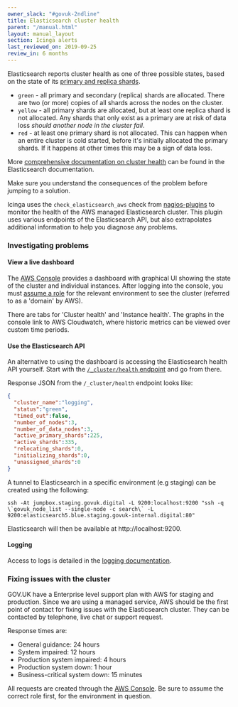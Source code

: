 ```yaml
---
owner_slack: "#govuk-2ndline"
title: Elasticsearch cluster health
parent: "/manual.html"
layout: manual_layout
section: Icinga alerts
last_reviewed_on: 2019-09-25
review_in: 6 months
---
```


Elasticsearch reports cluster health as one of three possible states, based on
the state of its [primary and replica shards][primary-and-replica-shards].

- `green` - all primary and secondary (replica) shards are allocated. There are
  two (or more) copies of all shards across the nodes on the cluster.
- `yellow` - all primary shards are allocated, but at least one replica shard
  is not allocated. Any shards that only exist as a primary are at risk of data
  loss _should another node in the cluster fail_.
- `red` - at least one primary shard is not allocated. This can happen when an
  entire cluster is cold started, before it's initially allocated the primary
  shards. If it happens at other times this may be a sign of data loss.

[primary-and-replica-shards]: https://www.elastic.co/guide/en/elasticsearch/reference/2.4/_basic_concepts.html#_shards_amp_replicas

More [comprehensive documentation on cluster health][cluster-health-endpoint]
can be found in the Elasticsearch documentation.

Make sure you understand the consequences of the problem before jumping to a
solution.

Icinga uses the `check_elasticsearch_aws` check from [nagios-plugins][] to
monitor the health of the AWS managed Elasticsearch cluster. This plugin uses
various endpoints of the Elasticsearch API, but also extrapolates additional
information to help you diagnose any problems.

[nagios-plugins]: https://github.com/alphagov/nagios-plugins/

### Investigating problems

#### View a live dashboard

The [AWS Console](https://eu-west-1.console.aws.amazon.com/es/home?region=eu-west-1#)
provides a dashboard with graphical UI showing the state of the cluster and
individual instances.  After logging into the console, you must [assume a
role](/manual/aws-console-access.html#1-click-quotswitch-rolequot-in-the-top-right-corner)
for the relevant environment to see the cluster (referred to as a 'domain' by AWS).

There are tabs for 'Cluster health' and 'Instance health'.  The graphs in the
console link to AWS Cloudwatch, where historic metrics can be viewed over custom
time periods.

#### Use the Elasticsearch API

An alternative to using the dashboard is accessing the Elasticsearch health API
yourself. Start with the [`/_cluster/health` endpoint][cluster-health-endpoint]
and go from there.

[cluster-health-endpoint]: http://www.elasticsearch.org/guide/en/elasticsearch/reference/current/cluster-health.html

Response JSON from the `/_cluster/health` endpoint looks like:

```json
{
  "cluster_name":"logging",
  "status":"green",
  "timed_out":false,
  "number_of_nodes":3,
  "number_of_data_nodes":3,
  "active_primary_shards":225,
  "active_shards":335,
  "relocating_shards":0,
  "initializing_shards":0,
  "unassigned_shards":0
}
```

A tunnel to Elasticsearch in a specific environment (e.g staging) can be created
using the following:

```
ssh -At jumpbox.staging.govuk.digital -L 9200:localhost:9200 "ssh -q \`govuk_node_list --single-node -c search\` -L 9200:elasticsearch5.blue.staging.govuk-internal.digital:80"
```

Elasticsearch will then be available at http://localhost:9200.

#### Logging

Access to logs is detailed in the [logging documentation](/manual/logging.html#elasticsearch).

### Fixing issues with the cluster

GOV.UK have a Enterprise level support plan with AWS for staging and
production. Since we are using a managed service, AWS should be the first point
of contact for fixing issues with the Elasticsearch cluster.  They can be
contacted by telephone, live chat or support request.

Response times are:

- General guidance: 24 hours
- System impaired: 12 hours
- Production system impaired: 4 hours
- Production system down: 1 hour
- Business-critical system down: 15 minutes

All requests are created through the [AWS Console](https://console.aws.amazon.com/support/home).
Be sure to assume the correct role first, for the environment in question.
